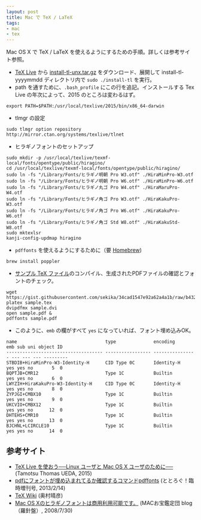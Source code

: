 ```yaml
---
layout: post
title: Mac で TeX / LaTeX
tags:
- mac
- tex
---
```

Mac OS X で TeX / LaTeX を使えるようにするための手順。詳しくは参考サイト参照。

- [TeX Live](http://www.tug.org/texlive/) から [install-tl-unx.tar.gz](http://mirror.ctan.org/systems/texlive/tlnet/install-tl-unx.tar.gz) をダウンロード、展開して install-tl-yyyymmdd ディレクトリ内で ```sudo ./install-tl``` を実行。
- path を通すために、```.bash_profile``` にこの行を追記。インストールする Tex Live の年次によって、2015 のところは変わるはず。

~~~
export PATH=$PATH:/usr/local/texlive/2015/bin/x86_64-darwin
~~~

- tlmgr の設定

~~~
sudo tlmgr option repository http://mirror.ctan.org/systems/texlive/tlnet
~~~
 
- ヒラギノフォントのセットアップ

~~~
sudo mkdir -p /usr/local/texlive/texmf-local/fonts/opentype/public/hiragino/
cd /usr/local/texlive/texmf-local/fonts/opentype/public/hiragino/
sudo ln -fs "/Library/Fonts/ヒラギノ明朝 Pro W3.otf" ./HiraMinPro-W3.otf 
sudo ln -fs "/Library/Fonts/ヒラギノ明朝 Pro W6.otf" ./HiraMinPro-W6.otf
sudo ln -fs "/Library/Fonts/ヒラギノ丸ゴ Pro W4.otf" ./HiraMaruPro-W4.otf
sudo ln -fs "/Library/Fonts/ヒラギノ角ゴ Pro W3.otf" ./HiraKakuPro-W3.otf
sudo ln -fs "/Library/Fonts/ヒラギノ角ゴ Pro W6.otf" ./HiraKakuPro-W6.otf
sudo ln -fs "/Library/Fonts/ヒラギノ角ゴ Std W8.otf" ./HiraKakuStd-W8.otf
sudo mktexlsr
kanji-config-updmap hiragino
~~~

- ```pdffonts``` を使えるようにするために（要 [Homebrew](http://brew.sh/index_ja.html))

~~~
brew install poppler
~~~

- [サンプル TeX ファイル](https://gist.github.com/sekika/34cad1547e92a62a4a1b)のコンパイル、生成されたPDFファイルの確認とフォントのチェック。

~~~
wget https://gist.githubusercontent.com/sekika/34cad1547e92a62a4a1b/raw/b432be679a05c3b4f1157477bc538f5de29a4568/sample.tex
platex sample.tex
dvipdfmx sample.dvi
open sample.pdf &
pdffonts sample.pdf
~~~

- このように、```emb``` の欄がすべて ```yes``` になっていれば、フォント埋め込みOK。

~~~
name                                 type              encoding         emb sub uni object ID
------------------------------------ ----------------- ---------------- --- --- --- ---------
STBDIB+HiraMinPro-W3-Identity-H      CID Type 0C       Identity-H       yes yes no       5  0
BQPTJB+CMR12                         Type 1C           Builtin          yes yes no       6  0
LWYZIH+HiraKakuPro-W3-Identity-H     CID Type 0C       Identity-H       yes yes no       8  0
ZYPJGI+CMBX10                        Type 1C           Builtin          yes yes no       9  0
UKCVIO+CMBX12                        Type 1C           Builtin          yes yes no      12  0
DHTEHS+CMR10                         Type 1C           Builtin          yes yes no      13  0
BJCHNL+LCIRCLE10                     Type 1C           Builtin          yes yes no      14  0
~~~

## 参考サイト
- [TeX Live を使おう──Linux ユーザと Mac OS X ユーザのために──](http://fugenji.org/~thomas/texlive-guide/index.html) (Tamotsu Thomas UEDA, 2015)
- [pdfにフォントが埋め込まれてるか確認するコマンドpdffonts](http://ototorosama.hatenablog.com/entry/2013/02/14/055355) (ととろぐ！臨時増刊号, 2013/2/14)
- [TeX Wiki](http://oku.edu.mie-u.ac.jp/~okumura/texwiki/) (奥村晴彦)
- [Mac OS Xのヒラギノフォントは商用利用可能です。](http://www.macotakara.jp/blog/support/entry-665.html) (MACお宝鑑定団 blog（羅針盤）, 2008/7/30)
